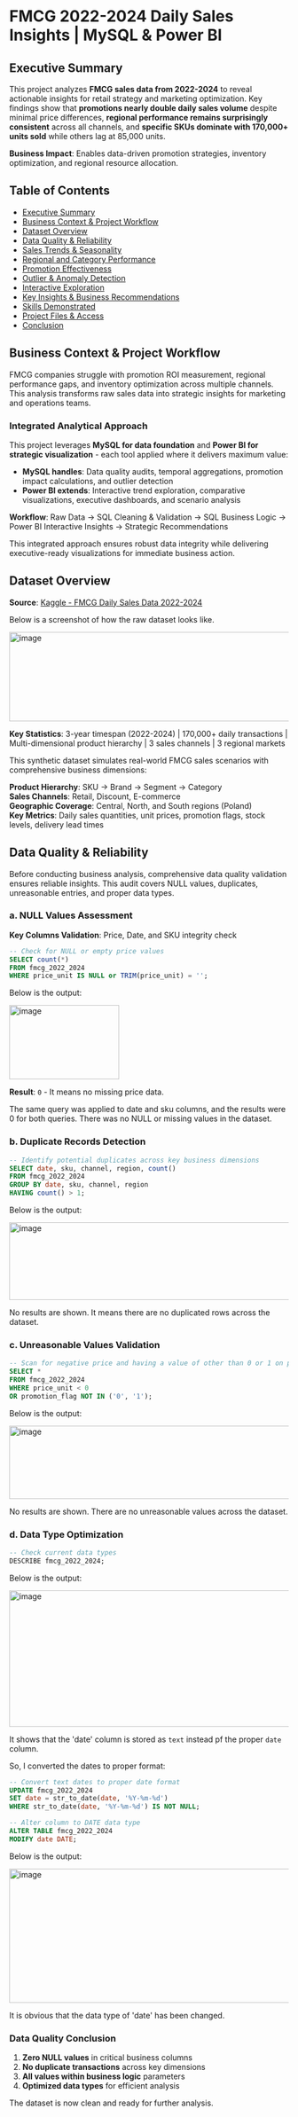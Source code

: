 # FMCG 2022-2024 Daily Sales Insights | MySQL & Power BI

## Executive Summary

This project analyzes **FMCG sales data from 2022-2024** to reveal actionable insights for retail strategy and marketing optimization. Key findings show that **promotions nearly double daily sales volume** despite minimal price differences, **regional performance remains surprisingly consistent** across all channels, and **specific SKUs dominate with 170,000+ units sold** while others lag at 85,000 units.

**Business Impact**: Enables data-driven promotion strategies, inventory optimization, and regional resource allocation.

## Table of Contents

- [Executive Summary](#executive-summary)
- [Business Context & Project Workflow](#business-context--project-workflow)
- [Dataset Overview](#dataset-overview)
- [Data Quality & Reliability](#data-quality--reliability)
- [Sales Trends & Seasonality](#sales-trends--seasonality)
- [Regional and Category Performance](#regional-and-category-performance)
- [Promotion Effectiveness](#promotion-effectiveness)
- [Outlier & Anomaly Detection](#outlier--anomaly-detection)
- [Interactive Exploration](#interactive-exploration)
- [Key Insights & Business Recommendations](#key-insights--business-recommendations)
- [Skills Demonstrated](#skills-demonstrated)
- [Project Files & Access](#project-files--access)
- [Conclusion](#conclusion)

## Business Context & Project Workflow
FMCG companies struggle with promotion ROI measurement, regional performance gaps, and inventory optimization across multiple channels. This analysis transforms raw sales data into strategic insights for marketing and operations teams.

### Integrated Analytical Approach
This project leverages **MySQL for data foundation** and **Power BI for strategic visualization** - each tool applied where it delivers maximum value:

- **MySQL handles**: Data quality audits, temporal aggregations, promotion impact calculations, and outlier detection
- **Power BI extends**: Interactive trend exploration, comparative visualizations, executive dashboards, and scenario analysis

**Workflow**: Raw Data → SQL Cleaning & Validation → SQL Business Logic → Power BI Interactive Insights → Strategic Recommendations

This integrated approach ensures robust data integrity while delivering executive-ready visualizations for immediate business action.

## Dataset Overview

**Source**: [Kaggle - FMCG Daily Sales Data 2022-2024](https://www.kaggle.com/datasets/beatafaron/fmcg-daily-sales-data-to-2022-2024/data?select=FMCG_2022_2024.csv)

Below is a screenshot of how the raw dataset looks like.

<img width="1080" height="161" alt="image" src="https://github.com/user-attachments/assets/d3bd76dc-a647-4810-bf92-e71d3bf65370" />

**Key Statistics**: 3-year timespan (2022-2024) | 170,000+ daily transactions | Multi-dimensional product hierarchy | 3 sales channels | 3 regional markets

This synthetic dataset simulates real-world FMCG sales scenarios with comprehensive business dimensions:

**Product Hierarchy**: SKU → Brand → Segment → Category  
**Sales Channels**: Retail, Discount, E-commerce  
**Geographic Coverage**: Central, North, and South regions (Poland)  
**Key Metrics**: Daily sales quantities, unit prices, promotion flags, stock levels, delivery lead times


## Data Quality & Reliability

Before conducting business analysis, comprehensive data quality validation ensures reliable insights. This audit covers NULL values, duplicates, unreasonable entries, and proper data types.

### a. NULL Values Assessment

**Key Columns Validation**: Price, Date, and SKU integrity check

```sql
-- Check for NULL or empty price values
SELECT count(*)
FROM fmcg_2022_2024
WHERE price_unit IS NULL or TRIM(price_unit) = '';
```

Below is the output:

<img width="198" height="134" alt="image" src="https://github.com/user-attachments/assets/32945315-ae88-43ab-8d57-ed598554f36a" />

**Result**: `0` - It means no missing price data.

The same query was applied to date and sku columns, and the results were 0 for both queries. There was no NULL or missing values in the dataset.

### b. Duplicate Records Detection

```sql
-- Identify potential duplicates across key business dimensions
SELECT date, sku, channel, region, count()
FROM fmcg_2022_2024
GROUP BY date, sku, channel, region
HAVING count() > 1;
```

Below is the output: 

<img width="538" height="140" alt="image" src="https://github.com/user-attachments/assets/dfdaeea1-349e-406f-ac3d-815552f5121b" />

No results are shown. It means there are no duplicated rows across the dataset.

### c. Unreasonable Values Validation

```sql
-- Scan for negative price and having a value of other than 0 or 1 on promotion_flag
SELECT *
FROM fmcg_2022_2024
WHERE price_unit < 0
OR promotion_flag NOT IN ('0', '1');
```
Below is the output:

<img width="1764" height="132" alt="image" src="https://github.com/user-attachments/assets/62d74557-42a3-4d0d-ab80-908686c59314" />

No results are shown. There are no unreasonable values across the dataset.

### d. Data Type Optimization

```sql
-- Check current data types
DESCRIBE fmcg_2022_2024;
```
Below is the output:

<img width="610" height="246" alt="image" src="https://github.com/user-attachments/assets/fa702f97-059a-45e2-ad7b-fbb4cc0f75c5" />

It shows that the 'date' column is stored as `text` instead pf the proper `date` column.

So, I converted the dates to proper format:

```sql
-- Convert text dates to proper date format
UPDATE fmcg_2022_2024
SET date = str_to_date(date, '%Y-%m-%d')
WHERE str_to_date(date, '%Y-%m-%d') IS NOT NULL;

-- Alter column to DATE data type
ALTER TABLE fmcg_2022_2024
MODIFY date DATE;
```

Below is the output:

<img width="602" height="242" alt="image" src="https://github.com/user-attachments/assets/d1ffb716-781b-49f0-8ff2-547e760981fb" />

It is obvious that the data type of 'date' has been changed.

### Data Quality Conclusion
1. **Zero NULL values** in critical business columns  
2. **No duplicate transactions** across key dimensions  
3. **All values within business logic** parameters  
4. **Optimized data types** for efficient analysis  

The dataset is now clean and ready for further analysis.





